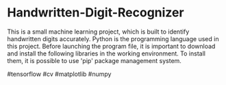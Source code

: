 # Handwritten-Digit-Recognizer
This is a small machine learning project, which is built to identify handwritten digits accurately. Python is the programming language used in this project.
Before launching the program file, it is important to download and install the following libraries in the working environment. To install them, it is possible to use 'pip' package management system.

#tensorflow
#cv
#matplotlib
#numpy

